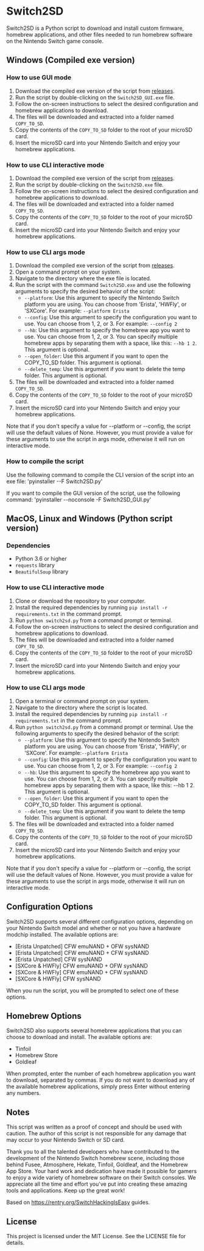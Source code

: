# Switch2SD

Switch2SD is a Python script to download and install custom firmware, homebrew applications, and other files needed to run homebrew software on the Nintendo Switch game console.

## Windows (Compiled exe version)

### How to use GUI mode
1. Download the compiled exe version of the script from [releases](https://github.com/pikaping/switch2SD/releases/latest).
2. Run the script by double-clicking on the `Switch2SD_GUI.exe` file.
3. Follow the on-screen instructions to select the desired configuration and homebrew applications to download.
4. The files will be downloaded and extracted into a folder named `COPY_TO_SD`.
5. Copy the contents of the `COPY_TO_SD` folder to the root of your microSD card.
6. Insert the microSD card into your Nintendo Switch and enjoy your homebrew applications.

### How to use CLI interactive mode
1. Download the compiled exe version of the script from [releases](https://github.com/pikaping/switch2SD/releases/latest).
2. Run the script by double-clicking on the `Switch2SD.exe` file.
3. Follow the on-screen instructions to select the desired configuration and homebrew applications to download.
4. The files will be downloaded and extracted into a folder named `COPY_TO_SD`.
5. Copy the contents of the `COPY_TO_SD` folder to the root of your microSD card.
6. Insert the microSD card into your Nintendo Switch and enjoy your homebrew applications.

### How to use CLI args mode
1. Download the compiled exe version of the script from [releases](https://github.com/pikaping/switch2SD/releases/latest).
2. Open a command prompt on your system.
3. Navigate to the directory where the exe file is located.
4. Run the script with the command `Switch2SD.exe` and use the following arguments to specify the desired behavior of the script:
    - `--platform`: Use this argument to specify the Nintendo Switch platform you are using. You can choose from 'Erista', 'HWFly', or 'SXCore'. For example: `--platform Erista`
    - `--config`: Use this argument to specify the configuration you want to use. You can choose from 1, 2, or 3. For example: `--config 2`
    - `--hb`: Use this argument to specify the homebrew app you want to use. You can choose from 1, 2, or 3. You can specify multiple homebrew apps by separating them with a space, like this: `--hb 1 2`. This argument is optional.
    - `--open_folder`: Use this argument if you want to open the COPY_TO_SD folder. This argument is optional.
    - `--delete_temp`: Use this argument if you want to delete the temp folder. This argument is optional.
5. The files will be downloaded and extracted into a folder named `COPY_TO_SD`.
6. Copy the contents of the `COPY_TO_SD` folder to the root of your microSD card.
7. Insert the microSD card into your Nintendo Switch and enjoy your homebrew applications.

Note that if you don't specify a value for --platform or --config, the script will use the default values of None. However, you must provide a value for these arguments to use the script in args mode, otherwise it will run on interactive mode.

### How to compile the script

Use the following command to compile the CLI version of the script into an exe file:
'pyinstaller --F Switch2SD.py'

If you want to compile the GUI version of the script, use the following command:
'pyinstaller --noconsole -F Switch2SD_GUI.py'

## MacOS, Linux and Windows (Python script version)

### Dependencies
- Python 3.6 or higher
- `requests` library
- `BeautifulSoup` library

### How to use CLI interactive mode
1. Clone or download the repository to your computer.
2. Install the required dependencies by running `pip install -r requirements.txt` in the command prompt.
3. Run `python switch2sd.py` from a command prompt or terminal.
4. Follow the on-screen instructions to select the desired configuration and homebrew applications to download.
5. The files will be downloaded and extracted into a folder named `COPY_TO_SD`.
6. Copy the contents of the `COPY_TO_SD` folder to the root of your microSD card.
7. Insert the microSD card into your Nintendo Switch and enjoy your homebrew applications.

### How to use CLI args mode
1. Open a terminal or command prompt on your system.
2. Navigate to the directory where the script is located.
3. Install the required dependencies by running `pip install -r requirements.txt` in the command prompt.
4. Run `python switch2sd.py` from a command prompt or terminal. Use the following arguments to specify the desired behavior of the script:
    - `--platform`: Use this argument to specify the Nintendo Switch platform you are using. You can choose from 'Erista', 'HWFly', or 'SXCore'. For example:`--platform Erista`
    - `--config`: Use this argument to specify the configuration you want to use. You can choose from 1, 2, or 3. For example: `--config 2`
    - `--hb`: Use this argument to specify the homebrew app you want to use. You can choose from 1, 2, or 3. You can specify multiple homebrew apps by separating them with a space, like this: --hb 1 2. This argument is optional.
    - `--open_folder`: Use this argument if you want to open the COPY_TO_SD folder. This argument is optional.
    - `--delete_temp`: Use this argument if you want to delete the temp folder. This argument is optional.
5. The files will be downloaded and extracted into a folder named `COPY_TO_SD`.
6. Copy the contents of the `COPY_TO_SD` folder to the root of your microSD card.
7. Insert the microSD card into your Nintendo Switch and enjoy your homebrew applications.

Note that if you don't specify a value for --platform or --config, the script will use the default values of None. However, you must provide a value for these arguments to use the script in args mode, otherwise it will run on interactive mode.

## Configuration Options
Switch2SD supports several different configuration options, depending on your Nintendo Switch model and whether or not you have a hardware modchip installed. The available options are:

- [Erista Unpatched] CFW emuNAND + OFW sysNAND
- [Erista Unpatched] CFW emuNAND + CFW sysNAND
- [Erista Unpatched] CFW sysNAND
- [SXCore & HWFly] CFW emuNAND + OFW sysNAND
- [SXCore & HWFly] CFW emuNAND + CFW sysNAND
- [SXCore & HWFly] CFW sysNAND

When you run the script, you will be prompted to select one of these options.

## Homebrew Options
Switch2SD also supports several homebrew applications that you can choose to download and install. The available options are:

- Tinfoil
- Homebrew Store
- Goldleaf

When prompted, enter the number of each homebrew application you want to download, separated by commas. If you do not want to download any of the available homebrew applications, simply press Enter without entering any numbers.

## Notes
This script was written as a proof of concept and should be used with caution. The author of this script is not responsible for any damage that may occur to your Nintendo Switch or SD card.

Thank you to all the talented developers who have contributed to the development of the Nintendo Switch homebrew scene, including those behind Fusee, Atmosphere, Hekate, Tinfoil, Goldleaf, and the Homebrew App Store. Your hard work and dedication have made it possible for gamers to enjoy a wide variety of homebrew software on their Switch consoles. We appreciate all the time and effort you've put into creating these amazing tools and applications. Keep up the great work!

Based on https://rentry.org/SwitchHackingIsEasy guides.

## License
This project is licensed under the MIT License. See the LICENSE file for details.